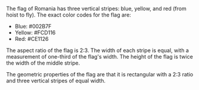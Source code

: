 The flag of Romania has three vertical stripes: blue, yellow, and red (from hoist to fly). The exact color codes for the flag are:

- Blue: #002B7F
- Yellow: #FCD116
- Red: #CE1126

The aspect ratio of the flag is 2:3. The width of each stripe is equal, with a measurement of one-third of the flag's width. The height of the flag is twice the width of the middle stripe.

The geometric properties of the flag are that it is rectangular with a 2:3 ratio and three vertical stripes of equal width.